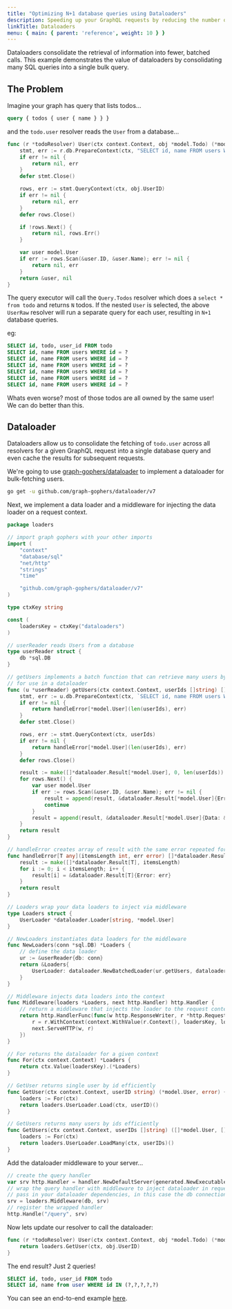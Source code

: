 ```yaml
---
title: "Optimizing N+1 database queries using Dataloaders"
description: Speeding up your GraphQL requests by reducing the number of round trips to the database.
linkTitle: Dataloaders
menu: { main: { parent: 'reference', weight: 10 } }
---
```


Dataloaders consolidate the retrieval of information into fewer, batched calls. This example demonstrates the value of dataloaders by consolidating many SQL queries into a single bulk query.

## The Problem

Imagine your graph has query that lists todos...

```graphql
query { todos { user { name } } }
```

and the `todo.user` resolver reads the `User` from a database...
```go
func (r *todoResolver) User(ctx context.Context, obj *model.Todo) (*model.User, error) {
	stmt, err := r.db.PrepareContext(ctx, "SELECT id, name FROM users WHERE id = ?")
	if err != nil {
		return nil, err
	}
	defer stmt.Close()

	rows, err := stmt.QueryContext(ctx, obj.UserID)
	if err != nil {
		return nil, err
	}
	defer rows.Close()

	if !rows.Next() {
		return nil, rows.Err()
	}

	var user model.User
	if err := rows.Scan(&user.ID, &user.Name); err != nil {
		return nil, err
	}
	return &user, nil
}


```

The query executor will call the `Query.Todos` resolver which does a `select * from todo` and returns `N` todos. If the nested `User` is selected, the above `UserRaw` resolver will run a separate query for each user, resulting in `N+1` database queries.

eg:
```sql
SELECT id, todo, user_id FROM todo
SELECT id, name FROM users WHERE id = ?
SELECT id, name FROM users WHERE id = ?
SELECT id, name FROM users WHERE id = ?
SELECT id, name FROM users WHERE id = ?
SELECT id, name FROM users WHERE id = ?
SELECT id, name FROM users WHERE id = ?
```

Whats even worse? most of those todos are all owned by the same user! We can do better than this.

## Dataloader

Dataloaders allow us to consolidate the fetching of `todo.user` across all resolvers for a given GraphQL request into a single database query and even cache the results for subsequent requests.

We're going to use [graph-gophers/dataloader](https://github.com/graph-gophers/dataloader) to implement a dataloader for bulk-fetching users.

```bash
go get -u github.com/graph-gophers/dataloader/v7
```

Next, we implement a data loader and a middleware for injecting the data loader on a request context.

```go
package loaders

// import graph gophers with your other imports
import (
	"context"
	"database/sql"
	"net/http"
	"strings"
	"time"

	"github.com/graph-gophers/dataloader/v7"
)

type ctxKey string

const (
	loadersKey = ctxKey("dataloaders")
)

// userReader reads Users from a database
type userReader struct {
	db *sql.DB
}

// getUsers implements a batch function that can retrieve many users by ID,
// for use in a dataloader
func (u *userReader) getUsers(ctx context.Context, userIds []string) []*dataloader.Result[*model.User] {
	stmt, err := u.db.PrepareContext(ctx, `SELECT id, name FROM users WHERE id IN (?`+strings.Repeat(",?", len(userIds)-1)+`)`)
	if err != nil {
		return handleError[*model.User](len(userIds), err)
	}
	defer stmt.Close()

	rows, err := stmt.QueryContext(ctx, userIds)
	if err != nil {
		return handleError[*model.User](len(userIds), err)
	}
	defer rows.Close()

	result := make([]*dataloader.Result[*model.User], 0, len(userIds))
	for rows.Next() {
		var user model.User
		if err := rows.Scan(&user.ID, &user.Name); err != nil {
			result = append(result, &dataloader.Result[*model.User]{Error: err})
			continue
		}
		result = append(result, &dataloader.Result[*model.User]{Data: &user})
	}
	return result
}

// handleError creates array of result with the same error repeated for as many items requested
func handleError[T any](itemsLength int, err error) []*dataloader.Result[T] {
	result := make([]*dataloader.Result[T], itemsLength)
	for i := 0; i < itemsLength; i++ {
		result[i] = &dataloader.Result[T]{Error: err}
	}
	return result
}

// Loaders wrap your data loaders to inject via middleware
type Loaders struct {
	UserLoader *dataloader.Loader[string, *model.User]
}

// NewLoaders instantiates data loaders for the middleware
func NewLoaders(conn *sql.DB) *Loaders {
	// define the data loader
	ur := &userReader{db: conn}
	return &Loaders{
		UserLoader: dataloader.NewBatchedLoader(ur.getUsers, dataloader.WithWait[string, *model.User](time.Millisecond)),
	}
}

// Middleware injects data loaders into the context
func Middleware(loaders *Loaders, next http.Handler) http.Handler {
	// return a middleware that injects the loader to the request context
	return http.HandlerFunc(func(w http.ResponseWriter, r *http.Request) {
		r = r.WithContext(context.WithValue(r.Context(), loadersKey, loaders))
		next.ServeHTTP(w, r)
	})
}

// For returns the dataloader for a given context
func For(ctx context.Context) *Loaders {
	return ctx.Value(loadersKey).(*Loaders)
}

// GetUser returns single user by id efficiently
func GetUser(ctx context.Context, userID string) (*model.User, error) {
	loaders := For(ctx)
	return loaders.UserLoader.Load(ctx, userID)()
}

// GetUsers returns many users by ids efficiently
func GetUsers(ctx context.Context, userIDs []string) ([]*model.User, []error) {
	loaders := For(ctx)
	return loaders.UserLoader.LoadMany(ctx, userIDs)()
}

```

Add the dataloader middleware to your server...
```go
// create the query handler
var srv http.Handler = handler.NewDefaultServer(generated.NewExecutableSchema(...))
// wrap the query handler with middleware to inject dataloader in requests.
// pass in your dataloader dependencies, in this case the db connection.
srv = loaders.Middleware(db, srv)
// register the wrapped handler
http.Handle("/query", srv)
```

Now lets update our resolver to call the dataloader:
```go
func (r *todoResolver) User(ctx context.Context, obj *model.Todo) (*model.User, error) {
	return loaders.GetUser(ctx, obj.UserID)
}
```

The end result? Just 2 queries!
```sql
SELECT id, todo, user_id FROM todo
SELECT id, name from user WHERE id IN (?,?,?,?,?)
```

You can see an end-to-end example [here](https://github.com/zenyui/gqlgen-dataloader).
